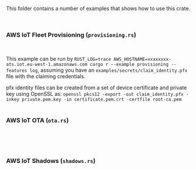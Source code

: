 This folder contains a number of examples that shows how to use this crate.

<br>

### AWS IoT Fleet Provisioning (`provisioning.rs`)
<br>

This example can be run by `RUST_LOG=trace AWS_HOSTNAME=xxxxxxxx-ats.iot.eu-west-1.amazonaws.com cargo r --example provisioning --features log`, assuming you have an `examples/secrets/claim_identity.pfx` file with the claiming credentials. 

pfx identity files can be created from a set of device certificate and private key using OpenSSL as: `openssl pkcs12 -export -out claim_identity.pfx -inkey private.pem.key -in certificate.pem.crt -certfile root-ca.pem`
<br>
<br>

### AWS IoT OTA (`ota.rs`)
<br>


<br>
<br>

### AWS IoT Shadows (`shadows.rs`)
<br>
